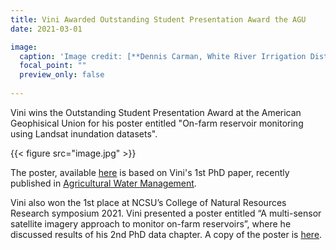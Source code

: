 ```yaml
---
title: Vini Awarded Outstanding Student Presentation Award the AGU
date: 2021-03-01

image:
  caption: 'Image credit: [**Dennis Carman, White River Irrigation District**]()'
  focal_point: ""
  preview_only: false
  
---
```


Vini wins the Outstanding Student Presentation Award at the American Geophisical Union for his poster entitled "On-farm reservoir monitoring using Landsat inundation datasets".


<!--more-->

{{< figure src="image.jpg" >}}

The poster, available <a href="https://agu2020fallmeeting-agu.ipostersessions.com/default.aspx?s=E4-F1-70-50-8B-94-23-2A-34-FE-C1-B1-D1-04-1A-94&guestview=true">here</a> is based on Vini's 1st PhD paper, recently published in <a href = "https://www.sciencedirect.com/science/article/abs/pii/S0378377420322381?dgcid=author"> Agricultural Water Management</a>. 

Vini also won the 1st place at NCSU’s College of Natural Resources Research symposium 2021. Vini presented a poster entitled “A multi-sensor satellite imagery approach to monitor on-farm reservoirs”, where he discussed results of his 2nd PhD data chapter. A copy of the poster is <a href = "https://research.cnr.ncsu.edu/sites/graduateresearchsymposium/wp-content/uploads/sites/28/2021/03/Vinicius-poster.png"> here</a>.